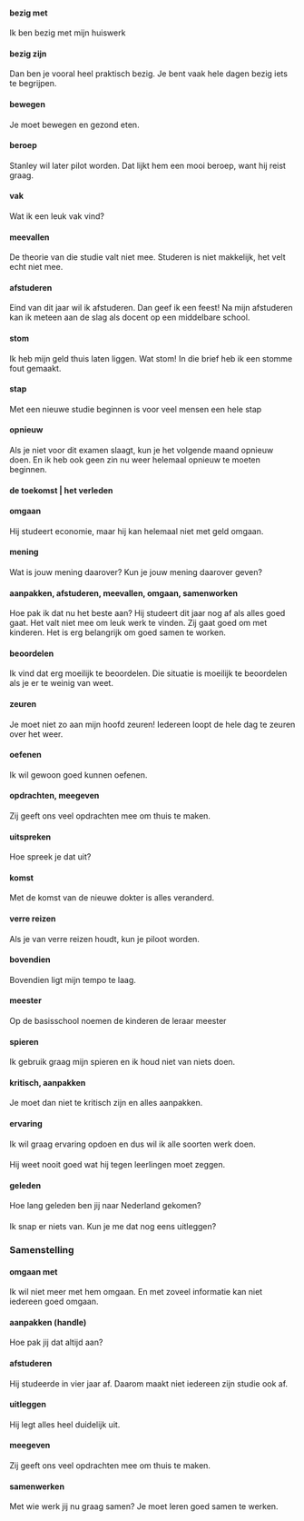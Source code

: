 #### bezig met
Ik ben bezig met mijn huiswerk
#### bezig zijn
Dan ben je vooral heel praktisch bezig.
Je bent vaak hele dagen bezig iets te begrijpen.
#### bewegen
Je moet bewegen en gezond eten.
#### beroep
Stanley wil later pilot worden. Dat lijkt hem een mooi beroep, want hij reist graag.
#### vak
Wat ik een leuk vak vind?
#### meevallen
De theorie van die studie valt niet mee.
Studeren is niet makkelijk, het velt echt niet mee.
#### afstuderen
Eind van dit jaar wil ik afstuderen. Dan geef ik een feest!
Na mijn afstuderen kan ik meteen aan de slag als docent op een middelbare school.
#### stom
Ik heb mijn geld thuis laten liggen. Wat stom!
In die brief heb ik een stomme fout gemaakt.
#### stap
Met een nieuwe studie beginnen is voor veel mensen een hele stap
#### opnieuw
Als je niet voor dit examen slaagt, kun je het volgende maand opnieuw doen.
En ik heb ook geen zin nu weer helemaal opnieuw te moeten beginnen.
#### de toekomst | het verleden
#### omgaan
Hij studeert economie, maar hij kan helemaal niet met geld omgaan.
#### mening
Wat is jouw mening daarover?
Kun je jouw mening daarover geven?
#### aanpakken, afstuderen, meevallen, omgaan, samenworken
Hoe pak ik dat nu het beste aan?
Hij studeert dit jaar nog af als alles goed gaat.
Het valt niet mee om leuk werk te vinden.
Zij gaat goed om met kinderen.
Het is erg belangrijk om goed samen te worken. 
#### beoordelen
Ik vind dat erg moeilijk te beoordelen.
Die situatie is moeilijk te beoordelen als je er te weinig van weet.
#### zeuren
Je moet niet zo aan mijn hoofd zeuren!
Iedereen loopt de hele dag te zeuren over het weer.
#### oefenen
Ik wil gewoon goed kunnen oefenen.
#### opdrachten, meegeven
Zij geeft ons veel opdrachten mee om thuis te maken.
#### uitspreken
Hoe spreek je dat uit?
#### komst
Met de komst van de nieuwe dokter is alles veranderd.
#### verre reizen
Als je van verre reizen houdt, kun je piloot worden.
#### bovendien
Bovendien ligt mijn tempo  te laag.
#### meester
Op de basisschool noemen de kinderen de leraar meester
#### spieren
Ik gebruik graag mijn spieren en ik houd niet van niets doen.
#### kritisch, aanpakken
Je moet dan niet te kritisch zijn en alles aanpakken.
#### ervaring
Ik wil graag ervaring opdoen en dus wil ik alle soorten werk doen.
####
Hij weet nooit goed wat hij tegen leerlingen  moet zeggen.
#### geleden
Hoe lang geleden ben jij naar Nederland gekomen?
#### 
Ik snap er niets van. Kun je me dat nog eens uitleggen?

### Samenstelling
#### omgaan met
Ik wil niet meer met hem omgaan.
En met zoveel informatie kan niet iedereen goed omgaan.
#### aanpakken (handle)
Hoe pak jij dat altijd aan?
#### afstuderen
Hij studeerde in vier jaar af.
Daarom maakt niet iedereen zijn studie ook af.
#### uitleggen 
Hij legt alles heel duidelijk uit.
#### meegeven
Zij geeft ons veel opdrachten mee om thuis te maken.
#### samenwerken
Met wie werk jij nu graag samen?
Je moet leren goed samen te werken.

